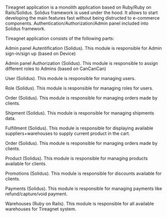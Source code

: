 Tireagnet application is a monolith application based on Ruby/Ruby on Rails/Solidus. Solidus framework is used under the hood. It allows to start developing the main features fast without being distructed to e-commerce components. Authentication/Authorization/Admin panel included into Solidus framework.

Tireagnet application consists of the following parts:

Admin panel Autentification (Solidus). This module is responsible for Admin sign-in/sign up (based on Device)

Admin panel Authorization (Solidus). This module is responsible to assign different roles to Admins (based on CanCanCan)

User (Solidus). This module is responsible for managing users.

Role (Solidus). This module is responsible for managing roles for users.

Order (Solidus). This module is responsible for managing orders made by clients.

Shipment (Solidus). This module is responsible for managing shipments data.

Fulfillment (Solidus). This module is responsible for displaying available suppliers+warehouses to supply current product in the cart.

Order (Solidus). This module is responsible for managing orders made by clients.

Product (Solidus). This module is responsible for managing products available for clients.

Promotions (Solidus). This module is responsible for discounts available for clients.

Payments (Solidus). This module is responsible for managing payments like refund/capture/void payment.

Warehouses (Ruby on Rails). This module is responsible for all available warehouses for Tireagnet system.

